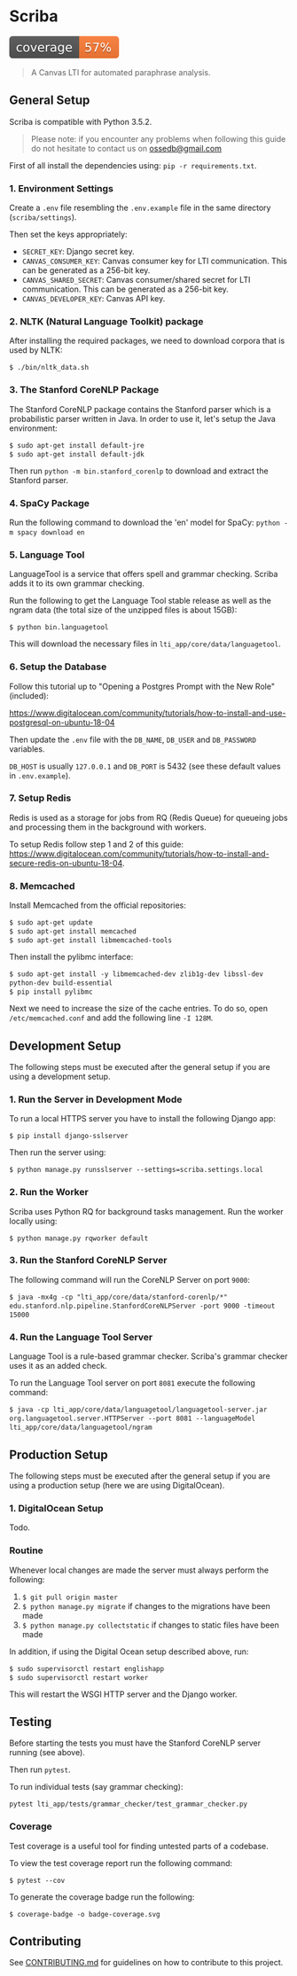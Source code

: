 # Scriba

<img src="./badge-coverage.svg">

> A Canvas LTI for automated paraphrase analysis.

## General Setup

Scriba is compatible with Python 3.5.2.

> Please note: if you encounter any problems when following this guide do not hesitate to contact us on ossedb@gmail.com

First of all install the dependencies using: `pip -r requirements.txt`.

### 1. Environment Settings

Create a `.env` file resembling the `.env.example` file in the same directory (`scriba/settings`).

Then set the keys appropriately:
- `SECRET_KEY`: Django secret key.
- `CANVAS_CONSUMER_KEY`: Canvas consumer key for LTI communication. This can be generated as a 256-bit key.
- `CANVAS_SHARED_SECRET`: Canvas consumer/shared secret for LTI communication. This can be generated as a 256-bit key.
- `CANVAS_DEVELOPER_KEY`: Canvas API key.

### 2. NLTK (Natural Language Toolkit) package

After installing the required packages, we need to download corpora that is used by NLTK:

```
$ ./bin/nltk_data.sh
```

### 3. The Stanford CoreNLP Package

The Stanford CoreNLP package contains the Stanford parser which is a probabilistic parser written in Java.
In order to use it, let's setup the Java environment:

```
$ sudo apt-get install default-jre
$ sudo apt-get install default-jdk
```

Then run `python -m bin.stanford_corenlp` to download and extract the Stanford parser.

### 4. SpaCy Package

Run the following command to download the 'en' model for SpaCy: `python -m spacy download en`

### 5. Language Tool

LanguageTool is a service that offers spell and grammar checking. Scriba adds it to its own grammar checking.

Run the following to get the Language Tool stable release as well as the ngram data (the total size of the unzipped files is about 15GB):

```
$ python bin.languagetool
```

This will download the necessary files in `lti_app/core/data/languagetool`.

### 6. Setup the Database

Follow this tutorial up to "Opening a Postgres Prompt with the New Role" (included):

https://www.digitalocean.com/community/tutorials/how-to-install-and-use-postgresql-on-ubuntu-18-04

Then update the `.env` file with the `DB_NAME`, `DB_USER` and `DB_PASSWORD` variables.

`DB_HOST` is usually `127.0.0.1` and `DB_PORT` is 5432 (see these default values in `.env.example`).

### 7. Setup Redis

Redis is used as a storage for jobs from RQ (Redis Queue) for
queueing jobs and processing them in the background with
workers.

To setup Redis follow step 1 and 2 of this guide: https://www.digitalocean.com/community/tutorials/how-to-install-and-secure-redis-on-ubuntu-18-04.

### 8. Memcached

Install Memcached from the official repositories:

```
$ sudo apt-get update
$ sudo apt-get install memcached
$ sudo apt-get install libmemcached-tools
```

Then install the pylibmc interface:

```
$ sudo apt-get install -y libmemcached-dev zlib1g-dev libssl-dev python-dev build-essential
$ pip install pylibmc
```

Next we need to increase the size of
the cache entries. To do so, open `/etc/memcached.conf` and add the following line `-I 128M`.

## Development Setup

The following steps must be executed
after the general setup if you
are using a development setup.

### 1. Run the Server in Development Mode

To run a local HTTPS server you have to install the following Django app:

```
$ pip install django-sslserver
```

Then run the server using:

```
$ python manage.py runsslserver --settings=scriba.settings.local
```

### 2. Run the Worker

Scriba uses Python RQ for background tasks management.
Run the worker locally using:

```
$ python manage.py rqworker default
```

### 3. Run the Stanford CoreNLP Server

The following command will run the CoreNLP Server on port `9000`:

```
$ java -mx4g -cp "lti_app/core/data/stanford-corenlp/*" edu.stanford.nlp.pipeline.StanfordCoreNLPServer -port 9000 -timeout 15000
```

### 4. Run the Language Tool Server

Language Tool is a rule-based grammar checker. Scriba's
grammar checker uses it as an added check.

To run the Language Tool server on port `8081` execute the following command:

```
$ java -cp lti_app/core/data/languagetool/languagetool-server.jar org.languagetool.server.HTTPServer --port 8081 --languageModel lti_app/core/data/languagetool/ngram
```

## Production Setup

The following steps must be executed
after the general setup if you
are using a production setup (here we
are using DigitalOcean).

### 1. DigitalOcean Setup

Todo.

### Routine

Whenever local changes are made the server must always perform the following:

1. `$ git pull origin master`
2. `$ python manage.py migrate` if changes to the migrations have been made
3. `$ python manage.py collectstatic` if changes to static files have been made

In addition, if using the Digital Ocean setup described above, run:

```
$ sudo supervisorctl restart englishapp
$ sudo supervisorctl restart worker
```

This will restart the WSGI HTTP server and the Django worker.

## Testing

Before starting the tests you must have the
Stanford CoreNLP server running (see above).

Then run `pytest`.

To run individual tests (say grammar checking):

```
pytest lti_app/tests/grammar_checker/test_grammar_checker.py
```

### Coverage

Test coverage is a useful tool for
finding untested parts of a codebase.

To view the test coverage report run
the following command:

```
$ pytest --cov
```

To generate the coverage badge run the following:

```
$ coverage-badge -o badge-coverage.svg
```

## Contributing

See [CONTRIBUTING.md](CONTRIBUTING.md) for guidelines on how to contribute to this project.
